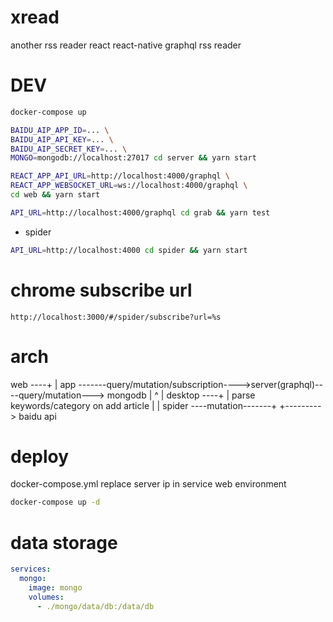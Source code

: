 # xread
another rss reader
react react-native graphql rss reader

# DEV

```bash
docker-compose up 

BAIDU_AIP_APP_ID=... \
BAIDU_AIP_API_KEY=... \
BAIDU_AIP_SECRET_KEY=... \
MONGO=mongodb://localhost:27017 cd server && yarn start

REACT_APP_API_URL=http://localhost:4000/graphql \
REACT_APP_WEBSOCKET_URL=ws://localhost:4000/graphql \
cd web && yarn start

API_URL=http://localhost:4000/graphql cd grab && yarn test
```
- spider
```bash
API_URL=http://localhost:4000 cd spider && yarn start
```
# chrome subscribe url
```
http://localhost:3000/#/spider/subscribe?url=%s
```
# arch

web     ----+
            |
app     -------query/mutation/subscription---->server(graphql)----query/mutation---> mongodb
            |                                          ^                |
desktop ----+                                          |             parse keywords/category on add article
                                                       |                |
                        spider      ----mutation-------+                +--------->    baidu api

# deploy

docker-compose.yml
replace server ip in service web environment
```bash
docker-compose up -d
```

# data storage
```yaml
services:
  mongo:
    image: mongo
    volumes:
      - ./mongo/data/db:/data/db
```
